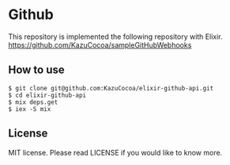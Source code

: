 Github
======

This repository is implemented the following repository with Elixir.
https://github.com/KazuCocoa/sampleGitHubWebhooks


## How to use

```
$ git clone git@github.com:KazuCocoa/elixir-github-api.git
$ cd elixir-github-api
$ mix deps.get
$ iex -S mix
```

## License
MIT license.
Please read LICENSE if you would like to know more.